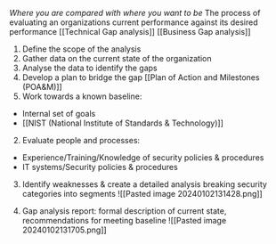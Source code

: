 *Where you are compared with where you want to be*
The process of evaluating an organizations current performance against its desired performance
[[Technical Gap analysis]]
[[Business Gap analysis]]

1. Define the scope of the analysis
2. Gather data on the current state of the organization
3. Analyse the data to identify the gaps
4. Develop a plan to bridge the gap
[[Plan of Action and Milestones (POA&M)]]
1. Work towards a known baseline:
- Internal set of goals
- [[NIST (National Institute of Standards & Technology)]]


2. Evaluate people and processes:
- Experience/Training/Knowledge of security policies & procedures
- IT systems/Security policies & procedures

3. Identify weaknesses & create a detailed analysis breaking security categories into segments
![[Pasted image 20240102131428.png]]

4. Gap analysis report: formal description of current state, recommendations for meeting baseline
![[Pasted image 20240102131705.png]]